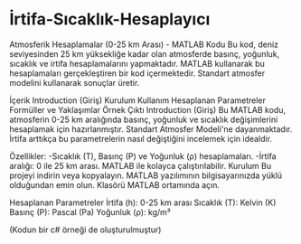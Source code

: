 # İrtifa-Sıcaklık-Hesaplayıcı
Atmosferik Hesaplamalar (0-25 km Arası) - MATLAB Kodu
Bu kod, deniz seviyesinden 25 km yüksekliğe kadar olan atmosferde basınç, yoğunluk, sıcaklık ve irtifa hesaplamalarını yapmaktadır. MATLAB kullanarak bu hesaplamaları gerçekleştiren bir kod içermektedir. Standart atmosfer modelini kullanarak sonuçlar üretir.

İçerik
Introduction (Giriş)
Kurulum
Kullanım
Hesaplanan Parametreler
Formüller ve Yaklaşımlar
Örnek Çıktı
Introduction (Giriş)
Bu MATLAB kodu, atmosferin 0-25 km aralığında basınç, yoğunluk ve sıcaklık değişimlerini hesaplamak için hazırlanmıştır. Standart Atmosfer Modeli'ne dayanmaktadır. İrtifa arttıkça bu parametrelerin nasıl değiştiğini incelemek için idealdir.

Özellikler:
-Sıcaklık (T), Basınç (P) ve Yoğunluk (ρ) hesaplamaları.
-İrtifa aralığı: 0 ile 25 km arası.
MATLAB ile kolayca çalıştırılabilir.
Kurulum
Bu projeyi indirin veya kopyalayın.
MATLAB yazılımının bilgisayarınızda yüklü olduğundan emin olun.
Klasörü MATLAB ortamında açın.


Hesaplanan Parametreler
İrtifa (h): 0-25 km arası
Sıcaklık (T): Kelvin (K)
Basınç (P): Pascal (Pa)
Yoğunluk (ρ): kg/m³

(Kodun bir c# örneği de oluşturulmuştur)
